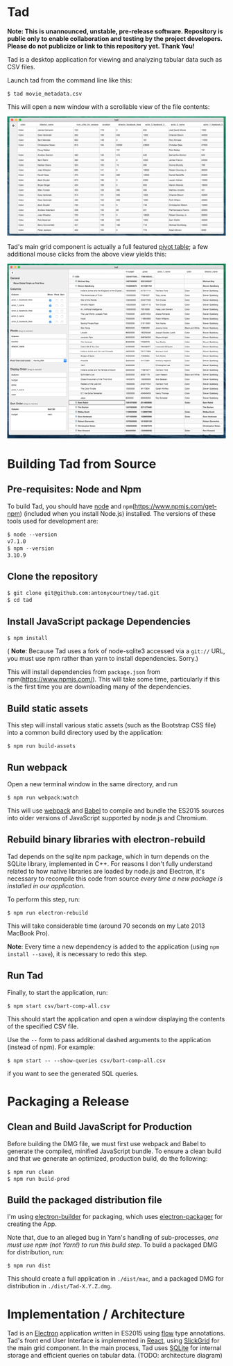 # Tad

**Note: This is unannounced, unstable, pre-release software. Repository is public only to enable collaboration and testing by the project developers. Please do not publicize or link to this repository yet.  Thank You!**

Tad is a desktop application for viewing and analyzing tabular data such as CSV files.

Launch tad from the command line like this:

    $ tad movie_metadata.csv

This will open a new window with a scrollable view of the file contents:

![Tad screenshot](doc/screenshots/tad-movies-unpivoted.png "Unpivoted view of CSV file")

Tad's main grid component is actually a full featured
[pivot table](https://en.wikipedia.org/wiki/Pivot_table); a few additional mouse clicks from the above view yields this:

![tad screenshot](doc/screenshots/movie_pivots.png "Movie Metadata with Pivots")

# Building Tad from Source

## Pre-requisites:  Node and Npm

To build Tad, you should have [node](https://nodejs.org/en/) and `npm`(https://www.npmjs.com/get-npm) (included when you install Node.js) installed.  The versions of these tools used for development are:

    $ node --version
    v7.1.0
    $ npm --version
    3.10.9

## Clone the repository

    $ git clone git@github.com:antonycourtney/tad.git
    $ cd tad

## Install JavaScript package Dependencies

    $ npm install

( **Note**: Because Tad uses a fork of node-sqlite3 accessed via a `git://` URL, you must use npm rather than yarn to install dependencies. Sorry.)

This will install dependencies from `package.json` from npm(https://www.npmjs.com/). This will take some time, particularly if this is the first time you are downloading many of the dependencies.

## Build static assets

This step will install various static assets (such as the Bootstrap CSS file) into a common build directory used by the application:

    $ npm run build-assets

## Run webpack

Open a new terminal window in the same directory, and run

    $ npm run webpack:watch

This will use [webpack](https://webpack.github.io/) and [Babel](https://babeljs.io/) to compile and bundle the ES2015 sources into older versions of JavaScript supported by node.js and Chromium.

## Rebuild binary libraries with electron-rebuild

Tad depends on the sqlite npm package, which in turn depends on the SQLite library, implemented in C++.  For reasons I don't fully understand related to how native libraries are
loaded by node.js and Electron, it's necessary to recompile this code from source
*every time a new package is installed in our application*.

To perform this step, run:

    $ npm run electron-rebuild

This will take considerable time (around 70 seconds on my Late 2013 MacBook Pro).

**Note**:  Every time a new dependency is added to the application (using `npm install --save`), it is necessary to redo this step.

## Run Tad

Finally, to start the application, run:

    $ npm start csv/bart-comp-all.csv

This should start the application and open a window displaying the contents of the specified CSV file.

Use the `--` form to pass additional dashed arguments to the application (instead of npm).
For example:

    $ npm start -- --show-queries csv/bart-comp-all.csv

if you want to see the generated SQL queries.


# Packaging a Release

## Clean and Build JavaScript for Production

Before building the DMG file, we must first use webpack and Babel to generate the compiled, minified JavaScript bundle.  To ensure a clean build and that we generate an optimized, production build, do the following:

    $ npm run clean
    $ npm run build-prod

## Build the packaged distribution file

I'm using   [electron-builder](https://github.com/electron-userland/electron-builder) for packaging, which uses [electron-packager](https://github.com/electron-userland/electron-packager) for creating the App.

Note that, due to an alleged bug in Yarn's handling of sub-processes, *one must use npm (not Yarn!) to run this build step*.  To build a packaged DMG for distribution, run:

    $ npm run dist

This should create a full application in `./dist/mac`, and a packaged DMG for distribution in `./dist/Tad-X.Y.Z.dmg`.

# Implementation / Architecture

Tad is an [Electron](http://electron.atom.io/) application written in ES2015 using [flow](https://flowtype.org/) type annotations.
Tad's front end User Interface is implemented in [React](https://facebook.github.io/react/), using [SlickGrid](https://github.com/mleibman/SlickGrid) for the main grid component.
In the main process, Tad uses [SQLite](https://sqlite.org/) for internal storage and efficient queries on tabular data.  (TODO: architecture diagram)
